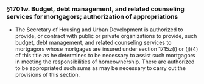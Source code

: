 ### §1701w. Budget, debt management, and related counseling services for mortgagors; authorization of appropriations
* The Secretary of Housing and Urban Development is authorized to provide, or contract with public or private organizations to provide, such budget, debt management, and related counseling services to mortgagors whose mortgages are insured under section 1715z(i) or (j)(4) of this title as he determines to be necessary to assist such mortgagors in meeting the responsibilities of homeownership. There are authorized to be appropriated such sums as may be necessary to carry out the provisions of this section.